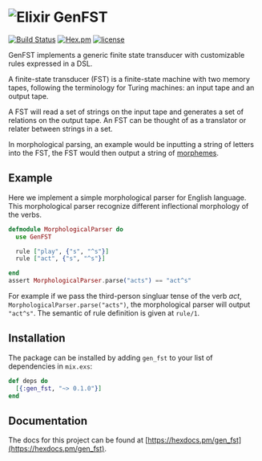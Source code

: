 # ![Elixir](https://hexdocs.pm/ex_unit/assets/logo.png) GenFST

[![Build Status](https://travis-ci.org/xiamx/gen_fst.svg?branch=master)](https://travis-ci.org/xiamx/gen_fst)
[![Hex.pm](https://img.shields.io/hexpm/v/gen_fst.svg)](https://hex.pm/packages/gen_fst)
[![license](https://img.shields.io/github/license/xiamx/gen_fst.svg)](https://github.com/xiamx/gen_fst/blob/master/LICENSE)

GenFST implements a generic finite state transducer with
customizable rules expressed in a DSL.

A finite-state transducer (FST) is a finite-state machine 
with two memory tapes, following the terminology for Turing 
machines: an input tape and an output tape.

A FST will read a set of strings on the input tape and 
generates a set of relations on the output tape. An FST 
can be thought of as a translator or relater between strings in a set.

In morphological parsing, an example would be inputting a string of letters 
into the FST, the FST would then output a string of 
[morphemes](https://en.wikipedia.org/wiki/Morphemes).

## Example

Here we implement a simple morphological parser for English language. This
morphological parser recognize different inflectional morphology of the verbs.

```elixir
defmodule MorphologicalParser do
  use GenFST

  rule ["play", {"s", "^s"}]
  rule ["act", {"s", "^s"}]

end
assert MorphologicalParser.parse("acts") == "act^s"
```

For example if we pass the third-person singluar tense of the verb _act_,
`MorphologicalParser.parse("acts")`, the morphological parser will output
`"act^s"`. The semantic of rule definition is given at `rule/1`.


## Installation

The package can be installed by adding `gen_fst` to your list of 
dependencies in `mix.exs`:

```elixir
def deps do
  [{:gen_fst, "~> 0.1.0"}]
end
```

## Documentation

The docs for this project can be found at [https://hexdocs.pm/gen_fst](https://hexdocs.pm/gen_fst).

